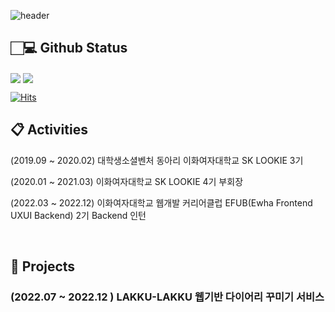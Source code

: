

<!--**june0216/june0216** is a ✨ _special_ ✨ repository because its `README.md` (this file) appears on your GitHub profile.-->

![header](https://capsule-render.vercel.app/api?type=waving&color=0:ffffff,100:fffacd&height=180&section=header&text=JIYUN's%20Github%20Page&fontSize=50&fontColor=778899&fontAlignY=38&animation=twinkling)

## 🏻‍💻 Github Status

<img align="center" src="https://github-readme-stats.vercel.app/api?username=june0216&show_icons=true&count_private=true&icon_color=778899&title_color=778899&text_color=778899&bg_color=fffacd" />

<img align="center" src="https://github-readme-stats.vercel.app/api/top-langs/?username=june0216&layout=compact&icon_color=778899&title_color=778899&text_color=778899&bg_color=fffacd" />

[![Hits](https://hits.seeyoufarm.com/api/count/incr/badge.svg?url=https%3A%2F%2Fgithub.com%2Fjune0216&count_bg=%23C0C0C0&title_bg=%23000000&icon=&icon_color=%23E7E7E7&title=hits&edge_flat=false)](https://hits.seeyoufarm.com)



## 📋  Activities

(2019.09 ~ 2020.02)     대학생소셜벤처 동아리 이화여자대학교 SK LOOKIE 3기 

(2020.01 ~ 2021.03)     이화여자대학교 SK LOOKIE 4기 부회장

(2022.03 ~ 2022.12)     이화여자대학교 웹개발 커리어클럽 EFUB(Ewha Frontend UXUI Backend) 2기 Backend 인턴

<br/>

## 📌  Projects

### (**2022.07 ~ 2022.12 )    LAKKU-LAKKU 웹기반 다이어리 꾸미기 서비스**

